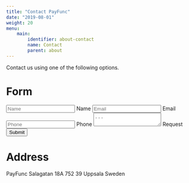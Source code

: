 ```yaml
---
title: "Contact PayFunc"
date: "2019-08-01"
weight: 20
menu: 
    main:
        identifier: about-contact
        name: Contact
        parent: about
---
```

Contact us using one of the following options.
<!--more-->
# Form

<form action="https://app.99inbound.com/api/e/9MQUQZ4R" method="POST">
  <input type="text" name="name" placeholder="Name">
	<label for="name">Name</label>
  <input type="email" name="email" placeholder="Email">
	<label for="email">Email</label>
  <input type="phone" name="phone" placeholder="Phone">
	<label for="phone">Phone</label>
  <textarea name="request" placeholder="..."></textarea>
	<label for="request">Request</label>
  <input type="submit" value="Submit">
	<div style="position: absolute; left: -5000px;"><input type="checkbox" name="letterman_ultraviolet_spotted_chandelier" value="1" tabindex="-1" autocomplete="no"></div>
</form>

# Address

PayFunc
Salagatan 18A
752 39 Uppsala
Sweden
